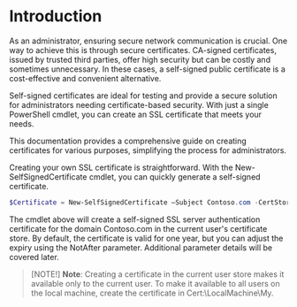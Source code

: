 # Introduction

As an administrator, ensuring secure network communication is crucial. One way to achieve this is through secure certificates. CA-signed certificates, issued by trusted third parties, offer high security but can be costly and sometimes unnecessary. In these cases, a self-signed public certificate is a cost-effective and convenient alternative.

Self-signed certificates are ideal for testing and provide a secure solution for administrators needing certificate-based security. With just a single PowerShell cmdlet, you can create an SSL certificate that meets your needs.

This documentation provides a comprehensive guide on creating certificates for various purposes, simplifying the process for administrators.

Creating your own SSL certificate is straightforward. With the New-SelfSignedCertificate cmdlet, you can quickly generate a self-signed certificate.

```powershell
$Certificate = New-SelfSignedCertificate –Subject Contoso.com -CertStoreLocation Cert:\CurrentUser\My 
```

The cmdlet above will create a self-signed SSL server authentication certificate for the domain Contoso.com in the current user's certificate store. By default, the certificate is valid for one year, but you can adjust the expiry using the NotAfter parameter. Additional parameter details will be covered later.

> [NOTE!] **Note**: Creating a certificate in the current user store makes it available only to the current user. To make it available to all users on the local machine, create the certificate in Cert:\LocalMachine\My.
